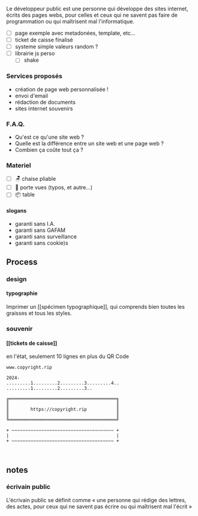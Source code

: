 Le développeur public est une personne qui développe des sites internet, écrits des pages webs, pour celles et ceux qui ne savent pas faire de programmation ou qui maîtrisent mal l'informatique.

* [ ] page exemple avec metadonées, template, etc...
* [ ] ticket de caisse finalisé
* [ ] systeme simple valeurs random ?
* [ ] librairie js perso
	* [ ] shake
      
### Services proposés
* création de page web personnalisée !
* envoi d'email
* rédaction de documents
* sites internet souvenirs
### F.A.Q.
* Qu'est ce qu'une site web ?
* Quelle est la différence entre un site web et une page web ?
* Combien ça coûte tout ça ?

###  Materiel
* [ ] 🪑 chaise pliable
* [ ] 📂 porte vues (typos, et autre...)
* [ ] 📦 table

#### slogans
* garanti sans I.A.
* garanti sans GAFAM
* garanti sans surveillance
* garanti sans cookie)s
## Process

### design
#### typographie
Imprimer un [[spécimen typographique]], qui comprends bien toutes les graisses et tous les styles.

### souvenir
####  [[tickets de caisse]]

en l'état, seulement 10 lignes en plus du QR Code
```
www.copyright.rip

2024-
.........1.........2.........3.........4..
.........1.........2.........3..

╔════════════════════════════════════════╗
║                                        ║
║        https://copyright.rip           ║
║                                        ║
╚════════════════════════════════════════╝

+ ~~~~~~~~~~~~~~~~~~~~~~~~~~~~~~~~~~~~~~ +
|                                        |
+ ~~~~~~~~~~~~~~~~~~~~~~~~~~~~~~~~~~~~~~ +



```

## notes
### écrivain public

L'écrivain public se définit comme « une personne qui rédige des lettres, des actes, pour ceux qui ne savent pas écrire ou qui maîtrisent mal l'écrit »
